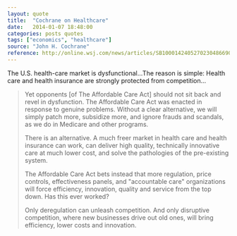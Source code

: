 ```yaml
---
layout: quote
title:  "Cochrane on Healthcare"
date:   2014-01-07 18:48:00
categories: posts quotes
tags: ["economics", "healthcare"]
source: "John H. Cochrane"
reference: http://online.wsj.com/news/articles/SB10001424052702304866904579265932490593594
---
```


The U.S. health-care market is dysfunctional...The reason is simple: Health care and health insurance are strongly protected from competition...</blockquote>

<blockquote>Yet opponents [of The Affordable Care Act] should not sit back and revel in dysfunction. The Affordable Care Act was enacted in response to genuine problems. Without a clear alternative, we will simply patch more, subsidize more, and ignore frauds and scandals, as we do in Medicare and other programs.

There is an alternative. A much freer market in health care and health insurance can work, can deliver high quality, technically innovative care at much lower cost, and solve the pathologies of the pre-existing system.

The Affordable Care Act bets instead that more regulation, price controls, effectiveness panels, and "accountable care" organizations will force efficiency, innovation, quality and service from the top down. Has this ever worked?

Only deregulation can unleash competition. And only disruptive competition, where new businesses drive out old ones, will bring efficiency, lower costs and innovation.